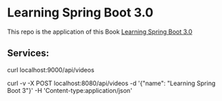 # Learning Spring Boot 3.0

This repo is the application of this Book [Learning Spring Boot 3.0](https://www.amazon.com/-/es/Greg-L-Turnquist/dp/1803233303/ref=sr_1_1?keywords=learning+spring+boot+3.0&qid=1686258700&sprefix=learning+spring+%2Caps%2C224&sr=8-1])


## Services:


curl localhost:9000/api/videos

curl -v -X POST localhost:8080/api/videos -d '{"name": "Learning Spring Boot 3"}' -H 'Content-type:application/json'